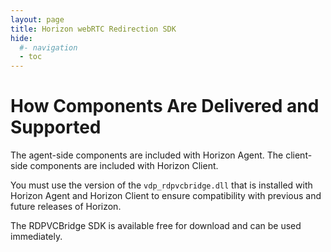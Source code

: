 ```yaml
---
layout: page
title: Horizon webRTC Redirection SDK
hide:
  #- navigation
  - toc
---
```


# How Components Are Delivered and Supported

The agent-side components are included with Horizon Agent. The client-side components are included with Horizon Client.

You must use the version of the `vdp_rdpvcbridge.dll` that is installed with Horizon Agent and Horizon Client to ensure compatibility with previous and future releases of Horizon.

The RDPVCBridge SDK is available free for download and can be used immediately.